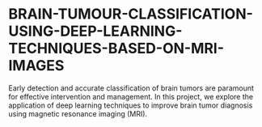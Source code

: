 # BRAIN-TUMOUR-CLASSIFICATION-USING-DEEP-LEARNING-TECHNIQUES-BASED-ON-MRI-IMAGES
Early detection and accurate classification of brain tumors are paramount for effective intervention and management. In this project, we explore the application of deep learning techniques to improve brain tumor diagnosis using magnetic resonance imaging (MRI).
